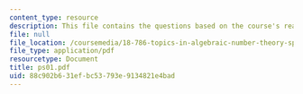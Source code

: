 ```yaml
---
content_type: resource
description: This file contains the questions based on the course's readings.
file: null
file_location: /coursemedia/18-786-topics-in-algebraic-number-theory-spring-2006/88c902b631efbc53793e9134821e4bad_ps01.pdf
file_type: application/pdf
resourcetype: Document
title: ps01.pdf
uid: 88c902b6-31ef-bc53-793e-9134821e4bad
---
```

